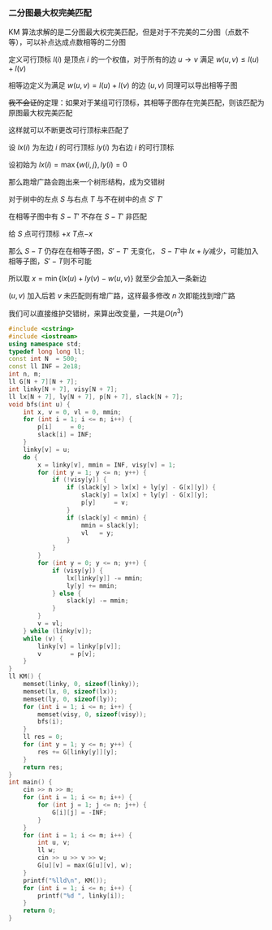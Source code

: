 ### 二分图最大权完美匹配

KM 算法求解的是二分图最大权完美匹配，但是对于不完美的二分图（点数不等），可以补点达成点数相等的二分图

定义可行顶标 $l(i)$ 是顶点 $i$ 的一个权值，对于所有的边 $u \rightarrow v$ 满足 $w(u,v) \le l(u)+l(v)$

相等边定义为满足 $w(u,v)=l(u)+l(v)$ 的边 $(u,v)$ 同理可以导出相等子图

~~我不会证的~~定理：如果对于某组可行顶标，其相等子图存在完美匹配，则该匹配为原图最大权完美匹配

这样就可以不断更改可行顶标来匹配了

设 $lx(i)$ 为左边 $i$ 的可行顶标 $ly(i)$ 为右边 $i$ 的可行顶标

设初始为 $lx(i)=\max\{w(i,j\},ly(i)=0$

那么跑增广路会跑出来一个树形结构，成为交错树

对于树中的左点 $S$ 与右点 $T$ 与不在树中的点 $S'$ $T'$

在相等子图中有 $S-T'$ 不存在 $S-T'$ 非匹配

给 $S$ 点可行顶标 $+x$ $T$点$-x$

那么 $S-T$ 仍存在在相等子图，$S'-T'$ 无变化， $S-T'$中 $lx+ly$减少，可能加入相等子图，$S'-T$则不可能

所以取 $x=\min\{lx(u)+ly(v)-w(u,v)\}$ 就至少会加入一条新边

$(u,v)$ 加入后若 $v$ 未匹配则有增广路，这样最多修改 $n$ 次即能找到增广路

我们可以直接维护交错树，来算出改变量，一共是$O(n^3)$

```cpp
#include <cstring>
#include <iostream>
using namespace std;
typedef long long ll;
const int N  = 500;
const ll INF = 2e18;
int n, m;
ll G[N + 7][N + 7];
int linky[N + 7], visy[N + 7];
ll lx[N + 7], ly[N + 7], p[N + 7], slack[N + 7];
void bfs(int u) {
    int x, v = 0, vl = 0, mmin;
    for (int i = 1; i <= n; i++) {
        p[i]     = 0;
        slack[i] = INF;
    }
    linky[v] = u;
    do {
        x = linky[v], mmin = INF, visy[v] = 1;
        for (int y = 1; y <= n; y++) {
            if (!visy[y]) {
                if (slack[y] > lx[x] + ly[y] - G[x][y]) {
                    slack[y] = lx[x] + ly[y] - G[x][y];
                    p[y]     = v;
                }
                if (slack[y] < mmin) {
                    mmin = slack[y];
                    vl   = y;
                }
            }
        }
        for (int y = 0; y <= n; y++) {
            if (visy[y]) {
                lx[linky[y]] -= mmin;
                ly[y] += mmin;
            } else {
                slack[y] -= mmin;
            }
        }
        v = vl;
    } while (linky[v]);
    while (v) {
        linky[v] = linky[p[v]];
        v        = p[v];
    }
}
ll KM() {
    memset(linky, 0, sizeof(linky));
    memset(lx, 0, sizeof(lx));
    memset(ly, 0, sizeof(ly));
    for (int i = 1; i <= n; i++) {
        memset(visy, 0, sizeof(visy));
        bfs(i);
    }
    ll res = 0;
    for (int y = 1; y <= n; y++) {
        res += G[linky[y]][y];
    }
    return res;
}
int main() {
    cin >> n >> m;
    for (int i = 1; i <= n; i++) {
        for (int j = 1; j <= n; j++) {
            G[i][j] = -INF;
        }
    }
    for (int i = 1; i <= m; i++) {
        int u, v;
        ll w;
        cin >> u >> v >> w;
        G[u][v] = max(G[u][v], w);
    }
    printf("%lld\n", KM());
    for (int i = 1; i <= n; i++) {
        printf("%d ", linky[i]);
    }
    return 0;
}
```

